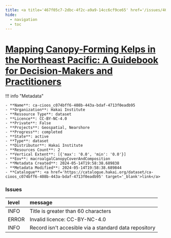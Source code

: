 ```yaml
---
title: <a title='467f05c7-2dbc-4f2c-a9a9-14cc6cf9ce65' href='/issues/467f05c7-2dbc-4f2c-a9a9-14cc6cf9ce65/' target='_blank'>Mapping Canopy-Forming Kelps in the Northeast Pacific: A Guidebook for Decision-Makers and Practitioners</a>
hide:
  - navigation
  - toc
---
```


# <a title='467f05c7-2dbc-4f2c-a9a9-14cc6cf9ce65' href='/issues/467f05c7-2dbc-4f2c-a9a9-14cc6cf9ce65/' target='_blank'>Mapping Canopy-Forming Kelps in the Northeast Pacific: A Guidebook for Decision-Makers and Practitioners</a>

<div id='map'></div>

!!! info "Metadata"
    
    - **Name**: ca-cioos_c074bff6-408b-443a-bdaf-4713f0eadb95 
    - **Organization**: Hakai Institute 
    - **Ressource Type**: dataset 
    - **Licence**: CC-BY-NC-4.0 
    - **Private**: False 
    - **Projects**: Geospatial, Nearshore 
    - **Progress**: completed 
    - **State**: active 
    - **Type**: dataset 
    - **Distributor**: Hakai Institute 
    - **Resources Count**: 2 
    - **Vertical Extent**: [{'max': '0.0', 'min': '0.0'}] 
    - **Eov**: macroalgalCanopyCoverAndComposition 
    - **Metadata Created**: 2024-05-14T19:58:38.689838 
    - **Metadata Modified**: 2024-05-14T19:58:38.689844 
    - **Catalogue**: <a href='https://catalogue.hakai.org/dataset/ca-cioos_c074bff6-408b-443a-bdaf-4713f0eadb95' target='_blank'>link</a> 

### Issues

| level   | message                                               |
|:--------|:------------------------------------------------------|
| INFO    | Title is greater than 60 characters                   |
| ERROR   | Invalid licence: CC-BY-NC-4.0                         |
| INFO    | Record isn't accesible via a standard data repository |

<script>
   document.addEventListener("DOMContentLoaded", function() {
    var map = L.map('map').setView([51.505, -125.09], 5);
    L.tileLayer('https://tile.openstreetmap.org/{z}/{x}/{y}.png', {
        maxZoom: 19,
        attribution: '&copy; <a href="http://www.openstreetmap.org/copyright">OpenStreetMap</a>'
    }).addTo(map);
    var geojsonFeature = {
        "type": "Feature",
        "properties": {
            "name" : "<a title='467f05c7-2dbc-4f2c-a9a9-14cc6cf9ce65' href='/issues/467f05c7-2dbc-4f2c-a9a9-14cc6cf9ce65/' target='_blank'>Mapping Canopy-Forming Kelps in the Northeast Pacific: A Guidebook for Decision-Makers and Practitioners</a>"
        },
        "geometry": {'type': 'Polygon', 'coordinates': [[[-171.2, 55.45], [-151.0, 62.33], [-132.6, 61.34], [-133.0, 61.22], [-120.5, 47.26], [-106.4, 23.65], [-112.0, 21.38], [-138.4, 51.91], [-166.3, 50.7], [-182.6, 51.91], [-182.6, 51.91], [-171.2, 55.45]]]}
    }
    L.geoJSON(geojsonFeature).addTo(map);
   })
</script>